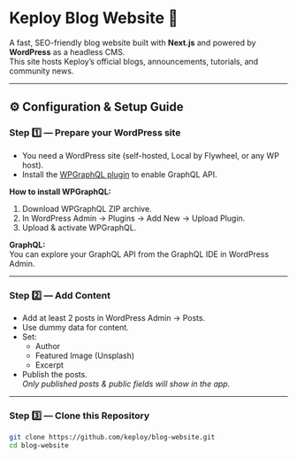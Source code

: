 # Keploy Blog Website 🚀

A fast, SEO-friendly blog website built with **Next.js** and powered by **WordPress** as a headless CMS.  
This site hosts Keploy’s official blogs, announcements, tutorials, and community news.

---

## ⚙️ Configuration & Setup Guide

### Step 1️⃣ — Prepare your WordPress site

- You need a WordPress site (self-hosted, Local by Flywheel, or any WP host).
- Install the [WPGraphQL plugin](https://github.com/wp-graphql/wp-graphql) to enable GraphQL API.

**How to install WPGraphQL:**
1. Download WPGraphQL ZIP archive.
2. In WordPress Admin → Plugins → Add New → Upload Plugin.
3. Upload & activate WPGraphQL.

**GraphQL:**  
You can explore your GraphQL API from the GraphQL IDE in WordPress Admin.

---

### Step 2️⃣ — Add Content

- Add at least 2 posts in WordPress Admin → Posts.
- Use dummy data for content.
- Set:
  - Author
  - Featured Image (Unsplash)
  - Excerpt
- Publish the posts.  
  _Only published posts & public fields will show in the app._

---

### Step 3️⃣ — Clone this Repository

```bash
git clone https://github.com/keploy/blog-website.git
cd blog-website
